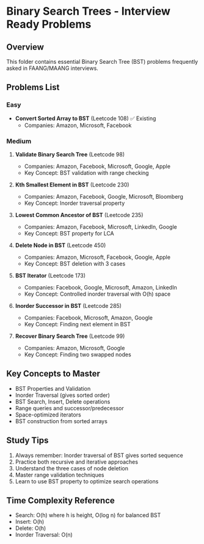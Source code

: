 # Binary Search Trees - Interview Ready Problems

## Overview
This folder contains essential Binary Search Tree (BST) problems frequently asked in FAANG/MAANG interviews.

## Problems List

### Easy
- **Convert Sorted Array to BST** (Leetcode 108) ✅ Existing
  - Companies: Amazon, Microsoft, Facebook

### Medium
1. **Validate Binary Search Tree** (Leetcode 98)
   - Companies: Amazon, Facebook, Microsoft, Google, Apple
   - Key Concept: BST validation with range checking

2. **Kth Smallest Element in BST** (Leetcode 230)
   - Companies: Amazon, Facebook, Google, Microsoft, Bloomberg
   - Key Concept: Inorder traversal property

3. **Lowest Common Ancestor of BST** (Leetcode 235)
   - Companies: Amazon, Facebook, Microsoft, LinkedIn, Google
   - Key Concept: BST property for LCA

4. **Delete Node in BST** (Leetcode 450)
   - Companies: Amazon, Microsoft, Facebook, Google, Apple
   - Key Concept: BST deletion with 3 cases

5. **BST Iterator** (Leetcode 173)
   - Companies: Facebook, Google, Microsoft, Amazon, LinkedIn
   - Key Concept: Controlled inorder traversal with O(h) space

6. **Inorder Successor in BST** (Leetcode 285)
   - Companies: Facebook, Microsoft, Amazon, Google
   - Key Concept: Finding next element in BST

7. **Recover Binary Search Tree** (Leetcode 99)
   - Companies: Amazon, Microsoft, Google
   - Key Concept: Finding two swapped nodes

## Key Concepts to Master
- BST Properties and Validation
- Inorder Traversal (gives sorted order)
- BST Search, Insert, Delete operations
- Range queries and successor/predecessor
- Space-optimized iterators
- BST construction from sorted arrays

## Study Tips
1. Always remember: Inorder traversal of BST gives sorted sequence
2. Practice both recursive and iterative approaches
3. Understand the three cases of node deletion
4. Master range validation techniques
5. Learn to use BST property to optimize search operations

## Time Complexity Reference
- Search: O(h) where h is height, O(log n) for balanced BST
- Insert: O(h)
- Delete: O(h)
- Inorder Traversal: O(n)
